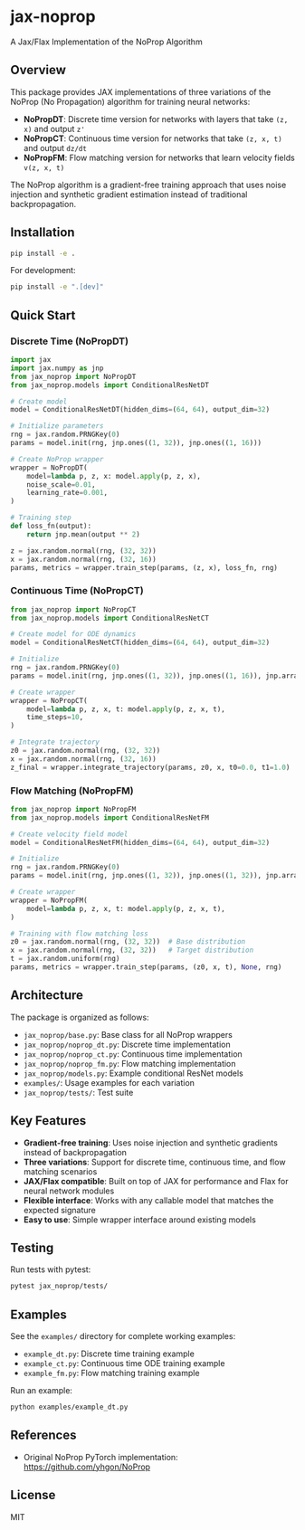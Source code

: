 # jax-noprop

A Jax/Flax Implementation of the NoProp Algorithm

## Overview

This package provides JAX implementations of three variations of the NoProp (No Propagation) algorithm for training neural networks:

- **NoPropDT**: Discrete time version for networks with layers that take `(z, x)` and output `z'`
- **NoPropCT**: Continuous time version for networks that take `(z, x, t)` and output `dz/dt`
- **NoPropFM**: Flow matching version for networks that learn velocity fields `v(z, x, t)`

The NoProp algorithm is a gradient-free training approach that uses noise injection and synthetic gradient estimation instead of traditional backpropagation.

## Installation

```bash
pip install -e .
```

For development:
```bash
pip install -e ".[dev]"
```

## Quick Start

### Discrete Time (NoPropDT)

```python
import jax
import jax.numpy as jnp
from jax_noprop import NoPropDT
from jax_noprop.models import ConditionalResNetDT

# Create model
model = ConditionalResNetDT(hidden_dims=(64, 64), output_dim=32)

# Initialize parameters
rng = jax.random.PRNGKey(0)
params = model.init(rng, jnp.ones((1, 32)), jnp.ones((1, 16)))

# Create NoProp wrapper
wrapper = NoPropDT(
    model=lambda p, z, x: model.apply(p, z, x),
    noise_scale=0.01,
    learning_rate=0.001,
)

# Training step
def loss_fn(output):
    return jnp.mean(output ** 2)

z = jax.random.normal(rng, (32, 32))
x = jax.random.normal(rng, (32, 16))
params, metrics = wrapper.train_step(params, (z, x), loss_fn, rng)
```

### Continuous Time (NoPropCT)

```python
from jax_noprop import NoPropCT
from jax_noprop.models import ConditionalResNetCT

# Create model for ODE dynamics
model = ConditionalResNetCT(hidden_dims=(64, 64), output_dim=32)

# Initialize
rng = jax.random.PRNGKey(0)
params = model.init(rng, jnp.ones((1, 32)), jnp.ones((1, 16)), jnp.array([[0.5]]))

# Create wrapper
wrapper = NoPropCT(
    model=lambda p, z, x, t: model.apply(p, z, x, t),
    time_steps=10,
)

# Integrate trajectory
z0 = jax.random.normal(rng, (32, 32))
x = jax.random.normal(rng, (32, 16))
z_final = wrapper.integrate_trajectory(params, z0, x, t0=0.0, t1=1.0)
```

### Flow Matching (NoPropFM)

```python
from jax_noprop import NoPropFM
from jax_noprop.models import ConditionalResNetFM

# Create velocity field model
model = ConditionalResNetFM(hidden_dims=(64, 64), output_dim=32)

# Initialize
rng = jax.random.PRNGKey(0)
params = model.init(rng, jnp.ones((1, 32)), jnp.ones((1, 32)), jnp.array([[0.5]]))

# Create wrapper
wrapper = NoPropFM(
    model=lambda p, z, x, t: model.apply(p, z, x, t),
)

# Training with flow matching loss
z0 = jax.random.normal(rng, (32, 32))  # Base distribution
x = jax.random.normal(rng, (32, 32))   # Target distribution
t = jax.random.uniform(rng)
params, metrics = wrapper.train_step(params, (z0, x, t), None, rng)
```

## Architecture

The package is organized as follows:

- `jax_noprop/base.py`: Base class for all NoProp wrappers
- `jax_noprop/noprop_dt.py`: Discrete time implementation
- `jax_noprop/noprop_ct.py`: Continuous time implementation
- `jax_noprop/noprop_fm.py`: Flow matching implementation
- `jax_noprop/models.py`: Example conditional ResNet models
- `examples/`: Usage examples for each variation
- `jax_noprop/tests/`: Test suite

## Key Features

- **Gradient-free training**: Uses noise injection and synthetic gradients instead of backpropagation
- **Three variations**: Support for discrete time, continuous time, and flow matching scenarios
- **JAX/Flax compatible**: Built on top of JAX for performance and Flax for neural network modules
- **Flexible interface**: Works with any callable model that matches the expected signature
- **Easy to use**: Simple wrapper interface around existing models

## Testing

Run tests with pytest:

```bash
pytest jax_noprop/tests/
```

## Examples

See the `examples/` directory for complete working examples:

- `example_dt.py`: Discrete time training example
- `example_ct.py`: Continuous time ODE training example
- `example_fm.py`: Flow matching training example

Run an example:

```bash
python examples/example_dt.py
```

## References

- Original NoProp PyTorch implementation: https://github.com/yhgon/NoProp

## License

MIT